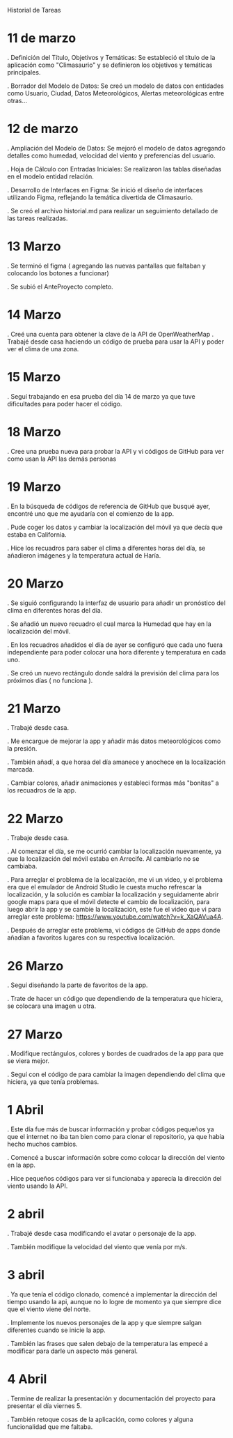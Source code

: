 Historial de Tareas

# 11 de marzo

. Definición del Título, Objetivos y Temáticas:
  Se estableció el título de la aplicación como "Climasaurio" y se definieron los objetivos y temáticas principales.

. Borrador del Modelo de Datos:
  Se creó un modelo de datos con entidades como Usuario, Ciudad, Datos Meteorológicos, Alertas meteorológicas entre otras…
  
# 12 de marzo

. Ampliación del Modelo de Datos:
  Se mejoró el modelo de datos agregando detalles como humedad, velocidad del viento y preferencias del usuario.


. Hoja de Cálculo con Entradas Iniciales: 
  Se realizaron las tablas diseñadas en el modelo entidad relación.

. Desarrollo de Interfaces en Figma:
  Se inició el diseño de interfaces utilizando Figma, reflejando la temática divertida de Climasaurio.

. Se creó el archivo historial.md para realizar un seguimiento detallado de las tareas realizadas.

# 13 Marzo

. Se terminó el figma ( agregando las nuevas pantallas que faltaban y colocando los botones a funcionar)

. Se subió el AnteProyecto completo.

# 14 Marzo

. Creé una cuenta para obtener la clave de la API de OpenWeatherMap
. Trabajé desde casa haciendo un código de prueba para usar la API y poder ver el clima de una zona.

# 15 Marzo

. Seguí trabajando en esa prueba del día 14 de marzo ya que tuve dificultades para poder hacer el código.

# 18 Marzo

. Cree una prueba nueva para probar la API y vi códigos de GitHub para ver como usan la API las demás personas

# 19 Marzo

. En la búsqueda de códigos de referencia de GitHub que busqué ayer, encontré uno que me ayudaría con el comienzo de la app.

. Pude coger los datos y cambiar la localización del móvil ya que decía que estaba en California.

. Hice los recuadros para saber el clima a diferentes horas del día, se añadieron  imágenes y la temperatura actual de Haría. 

# 20 Marzo

. Se siguió configurando la interfaz de usuario para añadir un pronóstico del clima en diferentes horas del día.

. Se añadió un nuevo recuadro el cual marca la Humedad que hay en la localización del móvil.

. En los recuadros añadidos el día de ayer se configuró que cada uno fuera independiente para poder colocar una hora diferente y temperatura en cada uno.

. Se creó un nuevo rectángulo donde saldrá la previsión del clima para los próximos días ( no funciona ).

# 21 Marzo

. Trabajé desde casa. 

. Me encargue de mejorar la app y añadir más datos meteorológicos como la presión.

. También añadí, a que horaa del día amanece y anochece en la localización marcada.

. Cambiar colores, añadir animaciones y estableci formas más "bonitas" a los recuadros de la app.

# 22 Marzo

. Trabaje desde casa.

. Al comenzar el día, se me ocurrió cambiar la localización nuevamente, ya que la localización del móvil estaba en Arrecife. Al cambiarlo no se cambiaba.

. Para arreglar el problema de la localización, me vi un video, y el problema era que el emulador de Android Studio le cuesta mucho refrescar la localización, 
  y la solución es cambiar la localización y seguidamente abrir google maps para que el móvil detecte el cambio de localización, para luego abrir la app y se cambie la localización,
  este fue el video que vi para arreglar este problema: https://www.youtube.com/watch?v=k_XaQAVua4A.

. Después de arreglar este problema, vi códigos de GitHub de apps donde añadían a favoritos lugares con su respectiva localización.

# 26 Marzo 

. Seguí diseñando la parte de favoritos de la app.

. Trate de hacer un código que dependiendo de la temperatura que hiciera, se colocara una imagen u otra.

# 27 Marzo

. Modifique rectángulos, colores y bordes de cuadrados de la app para que se viera mejor.

. Seguí con el código de para cambiar la imagen dependiendo del clima que hiciera, ya que tenía problemas.

# 1 Abril

. Este día fue más de buscar información y probar códigos pequeños ya que el internet no iba tan bien como para clonar el repositorio, ya que había hecho muchos cambios.

. Comencé a buscar información sobre como colocar la dirección del viento en la app.

. Hice pequeños códigos para ver si funcionaba y aparecía la dirección del viento usando la API.

# 2 abril 

. Trabajé desde casa modificando el avatar o personaje de la app.

. También modifique la velocidad del viento que venía por m/s.

# 3 abril 

. Ya que tenía el código clonado, comencé a implementar la dirección del tiempo usando la api, aunque no lo logre de momento ya que siempre dice que el viento viene del norte.

. Implemente los nuevos personajes de la app y que siempre salgan diferentes cuando se inicie la app.

. También las frases que salen debajo de la temperatura las empecé a modificar para darle un aspecto más general.

# 4 Abril

. Termine de realizar la presentación y documentación del proyecto para presentar el día viernes 5.

. También retoque cosas de la aplicación, como colores y alguna funcionalidad que me faltaba.





